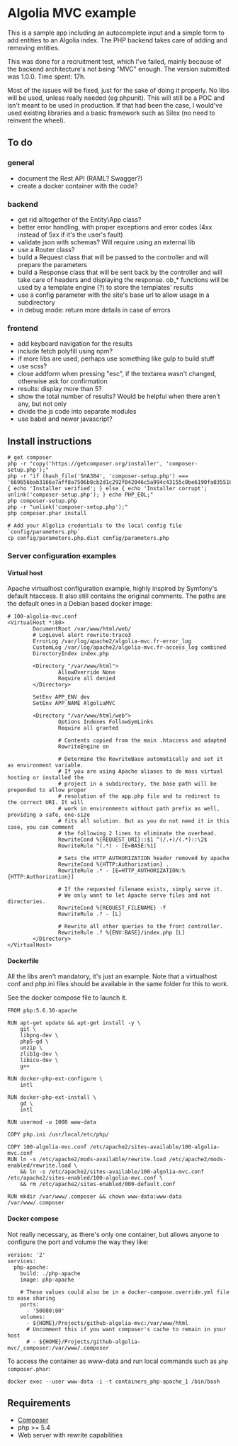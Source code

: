 # Algolia MVC example

This is a sample app including an autocomplete input and a simple form to add entities to an Algolia index. The PHP backend takes care of adding and removing entities.

This was done for a recruitment test, which I've failed, mainly because of the backend architecture's not being "MVC" enough. The version submitted was 1.0.0. Time spent: 17h.

Most of the issues will be fixed, just for the sake of doing it properly. No libs will be used, unless really needed (eg phpunit). This will still be a POC and isn't meant to be used in production. If that had been the case, I would've used existing libraries and a basic framework such as Silex (no need to reinvent the wheel).

## To do

### general

- document the Rest API (RAML? Swagger?)
- create a docker container with the code?

### backend

- get rid alltogether of the Entity\App class?
- better error handling, with proper exceptions and error codes (4xx instead of 5xx if it's the user's fault)
- validate json with schemas? Will require using an external lib
- use a Router class?
- build a Request class that will be passed to the controller and will prepare the parameters
- build a Response class that will be sent back by the controller and will take care of headers and displaying the response. ob_* functions will be used by a template engine (?) to store the templates' results
- use a config parameter with the site's base url to allow usage in a subdirectory
- in debug mode: return more details in case of errors

### frontend

- add keyboard navigation for the results
- include fetch polyfill using npm?
- if more libs are used, perhaps use something like gulp to build stuff
- use scss?
- close addform when pressing "esc", if the textarea wasn't changed, otherwise ask for confirmation
- results: display more than 5?
- show the total number of results? Would be helpful when there aren't any, but not only
- divide the js code into separate modules
- use babel and newer javascript?

## Install instructions

```
# get composer
php -r "copy('https://getcomposer.org/installer', 'composer-setup.php');"
php -r "if (hash_file('SHA384', 'composer-setup.php') === '669656bab3166a7aff8a7506b8cb2d1c292f042046c5a994c43155c0be6190fa0355160742ab2e1c88d40d5be660b410') { echo 'Installer verified'; } else { echo 'Installer corrupt'; unlink('composer-setup.php'); } echo PHP_EOL;"
php composer-setup.php
php -r "unlink('composer-setup.php');"
php composer.phar install

# Add your Algolia credentials to the local config file `config/parameters.php`
cp config/parameters.php.dist config/parameters.php

```

### Server configuration examples

#### Virtual host

Apache virtualhost configuration example, highly inspired by Symfony's default htaccess. It also still contains the original comments. The paths are the default ones in a Debian based docker image:

```
# 100-algolia-mvc.conf
<VirtualHost *:80>
        DocumentRoot /var/www/html/web/
        # LogLevel alert rewrite:trace3
        ErrorLog /var/log/apache2/algolia-mvc.fr-error_log
        CustomLog /var/log/apache2/algolia-mvc.fr-access_log combined
        DirectoryIndex index.php

        <Directory "/var/www/html">
                AllowOverride None
                Require all denied
        </Directory>

        SetEnv APP_ENV dev
        SetEnv APP_NAME AlgoliaMVC

        <Directory "/var/www/html/web">
                Options Indexes FollowSymLinks
                Require all granted

                # Contents copied from the main .htaccess and adapted
                RewriteEngine on

                # Determine the RewriteBase automatically and set it as environment variable.
                # If you are using Apache aliases to do mass virtual hosting or installed the
                # project in a subdirectory, the base path will be prepended to allow proper
                # resolution of the app.php file and to redirect to the correct URI. It will
                # work in environments without path prefix as well, providing a safe, one-size
                # fits all solution. But as you do not need it in this case, you can comment
                # the following 2 lines to eliminate the overhead.
                RewriteCond %{REQUEST_URI}::$1 ^(/.+)/(.*)::\2$
                RewriteRule ^(.*) - [E=BASE:%1]

                # Sets the HTTP_AUTHORIZATION header removed by apache
                RewriteCond %{HTTP:Authorization} .
                RewriteRule .* - [E=HTTP_AUTHORIZATION:%{HTTP:Authorization}]

                # If the requested filename exists, simply serve it.
                # We only want to let Apache serve files and not directories.
                RewriteCond %{REQUEST_FILENAME} -f
                RewriteRule .? - [L]

                # Rewrite all other queries to the front controller.
                RewriteRule .? %{ENV:BASE}/index.php [L]
        </Directory>
</VirtualHost>
```

#### Dockerfile

All the libs aren't mandatory, it's just an example. Note that a virtualhost conf and php.ini files should be available in the same folder for this to work.

See the docker compose file to launch it.

```
FROM php:5.6.30-apache

RUN apt-get update && apt-get install -y \
    git \
    libpng-dev \
    php5-gd \
    unzip \
    zlib1g-dev \
    libicu-dev \
    g++

RUN docker-php-ext-configure \
    intl

RUN docker-php-ext-install \
    gd \
    intl

RUN usermod -u 1000 www-data

COPY php.ini /usr/local/etc/php/

COPY 100-algolia-mvc.conf /etc/apache2/sites-available/100-algolia-mvc.conf
RUN ln -s /etc/apache2/mods-available/rewrite.load /etc/apache2/mods-enabled/rewrite.load \
    && ln -s /etc/apache2/sites-available/100-algolia-mvc.conf /etc/apache2/sites-enabled/100-algolia-mvc.conf \
    && rm /etc/apache2/sites-enabled/000-default.conf

RUN mkdir /var/www/.composer && chown www-data:www-data /var/www/.composer
```

#### Docker compose

Not really necessary, as there's only one container, but allows anyone to configure the port and volume the way they like:

```
version: '2'
services:
  php-apache:
    build: ./php-apache
    image: php-apache

    # These values could also be in a docker-compose.override.yml file to ease sharing
    ports:
      - '50080:80'
    volumes:
      - ${HOME}/Projects/github-algolia-mvc:/var/www/html
      # Uncomment this if you want composer's cache to remain in your host
      # - ${HOME}/Projects/github-algolia-mvc/_composer:/var/www/.composer
```

To access the container as www-data and run local commands such as `php composer.phar`:

`docker exec --user www-data -i -t containers_php-apache_1 /bin/bash`

## Requirements

- [Composer](https://getcomposer.org/download/)
- php >= 5.4
- Web server with rewrite capabilities
